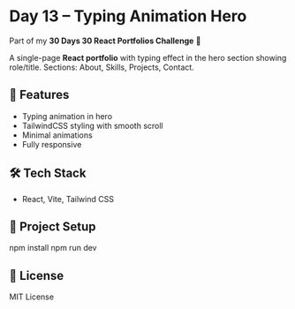 # Day 13 – Typing Animation Hero

Part of my **30 Days 30 React Portfolios Challenge** 🚀

A single-page **React portfolio** with typing effect in the hero section showing role/title. Sections: About, Skills, Projects, Contact.

## 🌟 Features
- Typing animation in hero
- TailwindCSS styling with smooth scroll
- Minimal animations
- Fully responsive

## 🛠️ Tech Stack
- React, Vite, Tailwind CSS

## 📂 Project Setup
npm install
npm run dev

## 📜 License
MIT License
